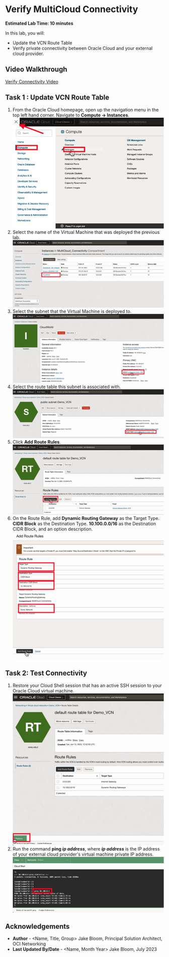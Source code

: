 # Verify MultiCloud Connectivity

**Estimated Lab Time: 10 minutes**

In this lab, you will:

* Update the VCN Route Table
* Verify private connectivity between Oracle Cloud and your external cloud provider.

## Video Walkthrough

[Verify Connectivity Video](youtube:oTcQNfchMKc:large)

## Task 1 : Update VCN Route Table

1. From the Oracle Cloud homepage, open up the navigation menu in the top left hand corner. Navigate to **Compute -> Instances**.
    ![Select Deployed VM](images/route-table-1.png)
2. Select the name of the Virtual Machine that was deployed the previous lab.
    ![Click on the name](images/route-table-2.png)
3. Select the subnet that the Virtual Machine is deployed to.
    ![Click on the assigned subnet](images/route-table-3.png)
4. Select the route table this subnet is associated with.
    ![Click on the route table of the subnet](images/route-table-4.png)
5. Click **Add Route Rules**.
    ![Add a route rule](images/route-table-5.png)
6. On the Route Rule, add **Dynamic Routing Gateway** as the Target Type. **CIDR Block** as the Destination Type. **10.100.0.0/16** as the Destination CIDR Block, and an option description.
    ![Add the destination of the cloud provider](images/route-table-6.png)

## Task 2: Test Connectivity

1. Restore your Cloud Shell session that has an active SSH session to your Oracle Cloud virtual machine.
    ![Restore Cloudshell](images/test-connectivity-1.png)
2. Run the command **ping _ip address_**, where **_ip address_** is the IP address of your external cloud provider's virtual machine private IP address.
    ![Ping the VM](images/test-connectivity-2.png)

## Acknowledgements

* **Author** - <Name, Title, Group> Jake Bloom, Principal Solution Architect, OCI Networking
* **Last Updated By/Date** - <Name, Month Year> Jake Bloom, July 2023
